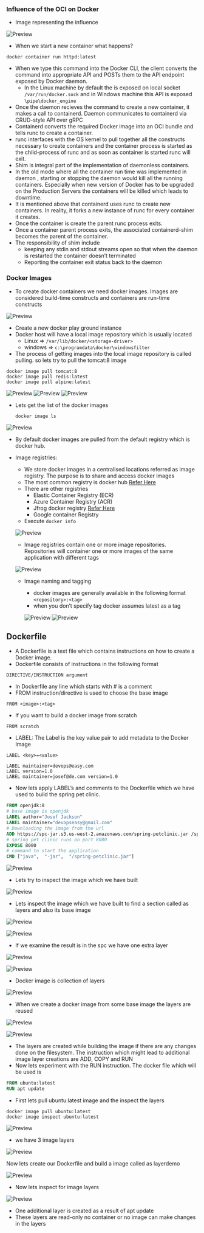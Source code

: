 ### Influence of the OCI on Docker
* Image representing the influence

![Preview](./Images/docker-architecture-final.png)

* When we start a new container what happens?

```
docker container run httpd:latest 
```

* When we type this command into the Docker CLI, the client converts the command into appropriate API and POSTs them to the API endpoint exposed by Docker daemon.
   * In the Linux machine by default the is exposed on local socket ``` /var/run/docker.sock ``` and in Windows machine this API is exposed ``` \pipe\docker_engine ```
* Once the daemon recieves the command to create a new container, it makes a call to containerd. Daemon communicates to containerd via CRUD-style API over gRPC
* Containerd converts the required Docker image into an OCI bundle and tells runc to create a container.
* runc interfaces with the OS kernel to pull together all the constructs necessary to create containers and the container process is started as the child-process of runc and as soon as container is started runc will exit.
* Shim is integral part of the implementation of daemonless containers.
* In the old mode where all the container run time was implemented in daemon , starting or stopping the daemon would kill all the running containers. Especially when new version of Docker has to be upgraded on the Production Servers the containers will be killed which leads to downtime.
* It is mentioned above that containerd uses runc to create new containers. In reality, it forks a new instance of runc for every container it creates.
* Once the container is create the parent runc process exits.
* Once a container parent process exits, the associated containerd-shim becomes the parent of the container.
* The responsibility of shim include
   * keeping any stdin and stdout streams open so that when the daemon is restarted the container doesn’t terminated
   * Reporting the container exit status back to the daemon

### Docker Images
* To create docker containers we need docker images. Images are considered build-time constructs and containers are run-time constructs

![Preview](./Images/docker-image-base.png)

* Create a new docker play ground instance
* Docker host will have a local image repository which is usually located
   * Linux => ``` /var/lib/docker/<storage-driver> ```
   * windows => ``` c:\programdata\docker\windowsfilter ```
* The process of getting images into the local image repository is called pulling. so lets try to pull the tomcat:8 image

```
docker image pull tomcat:8
docker image pull redis:latest
docker image pull alpine:latest
```
![Preview](./Images/docker-image-base1.png)
![Preview](./Images/docker-image-base2.png)
![Preview](./Images/docker-image-base3.png)

* Lets get the list of the docker images

    ``` docker image ls ```

![Preview](./Images/docker-image-base4.png)

* By default docker images are pulled from the default registry which is docker hub.
* Image registries:
     * We store docker images in a centralised locations referred as image registry. The purpose is to share and access docker images
     * The most common registry is docker hub [Refer Here](https://hub.docker.com/)
     * There are other registries
        * Elastic Container Registry (ECR)
        * Azure Container Registry (ACR)
        * Jfrog docker registry [Refer Here](https://www.jfrog.com/confluence/display/JFROG/Docker+Registry)
        * Google container Registry
    * Execute ``` docker info ```

    ![Preview](./Images/docker-image-base5.png)

    * Image registries contain one or more image repositories. Repositories will container one or more images of the same application with different tags

    ![Preview](./Images/docker-registry.png)

    * Image naming and tagging
       * docker images are generally available in the following format ``` <repository>:<tag> ```
       * when you don’t specify tag docker assumes latest as a tag

       ![Preview](./Images/docker-registry1.png)
       ![Preview](./Images/docker-registry2.png)

## Dockerfile
* A Dockerfile is a text file which contains instructions on how to create a Docker image.
* Dockerfile consists of instructions in the following format

``` DIRECTIVE/INSTRUCTION argument ```

* In Dockerfile any line which starts with # is a comment
* FROM instruction/directive is used to choose the base image

``` FROM <image>:<tag> ```
* If you want to build a docker image from scratch

``` FROM scratch ```

* LABEL: The Label is the key value pair to add metadata to the Docker Image

``` LABEL <key>=<value> ```

```
LABEL maintainer=devops@easy.com
LABEL version=1.0
LABEL maintainer=josef@de.com version=1.0
```

* Now lets apply LABEL’s and comments to the Dockerfile which we have used to build the spring pet clinic.

```Dockerfile
FROM openjdk:8
# base image is openjdk
LABEL author="Josef Jackson"
LABEL maintainer="devopseasy@gmail.com"
# Downloading the image from the url
ADD https://spc-jar.s3.us-west-2.amazonaws.com/spring-petclinic.jar /spring-petclinic.jar
# spring pet clinic runs on port 8080
EXPOSE 8080
# command to start the application
CMD ["java",  "-jar",  "/spring-petclinic.jar"]
```

![Preview](./Images/docker-registry3.png)

* Lets try to inspect the image which we have built

![Preview](./Images/docker-registry4.png)

* Lets inspect the image which we have built to find a section called as layers and also its base image

![Preview](./Images/docker-registry5.png)

![Preview](./Images/docker-registry6.png)

* If we examine the result is in the spc we have one extra layer

![Preview](./Images/docker-registry7.png)

![Preview](./Images/docker-registry8.png)

* Docker image is collection of layers

![Preview](./Images/docker-registry9.png)

* When we create a docker image from some base image the layers are reused 

![Preview](./Images/docker-registry10.png)

![Preview](./Images/docker-registry11.png)

* The layers are created while building the image if there are any changes done on the filesystem. The instruction which might lead to additional image layer creations are ADD, COPY and RUN
* Now lets experiment with the RUN instruction. The docker file which will be used is

```Dockerfile
FROM ubuntu:latest
RUN apt update
```
* First lets pull ubuntu:latest image and the inspect the layers

```
docker image pull ubuntu:latest
docker image inspect ubuntu:latest
```
![Preview](./Images/docker-registry12.png)

* we have 3 image layers

![Preview](./Images/docker-registry13.png)

Now lets create our Dockerfile and build a image called as layerdemo

![Preview](./Images/docker-registry14.png)

* Now lets inspect for image layers

![Preview](./Images/docker-registry15.png)

* One additional layer is created as a result of apt update
* These layers are read-only no container or no image can make changes in the layers




